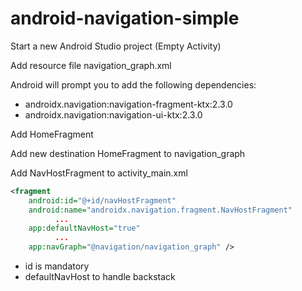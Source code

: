 # android-navigation-simple

Start a new Android Studio project (Empty Activity)

Add resource file navigation_graph.xml

Android will prompt you to add the following dependencies:
- androidx.navigation:navigation-fragment-ktx:2.3.0
- androidx.navigation:navigation-ui-ktx:2.3.0

Add HomeFragment

Add new destination HomeFragment to navigation_graph

Add NavHostFragment to activity_main.xml

```xml
<fragment
    android:id="@+id/navHostFragment"
    android:name="androidx.navigation.fragment.NavHostFragment"
          ...
    app:defaultNavHost="true"
          ...
    app:navGraph="@navigation/navigation_graph" />
```

* id is mandatory
* defaultNavHost to handle backstack
